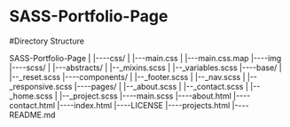 # SASS-Portfolio-Page

#Directory Structure

SASS-Portfolio-Page
|
|----css/
| |---main.css
| |---main.css.map
|----img
|----scss/
| |---abstracts/
| |--\_mixins.scss
| |--\_variables.scss
|----base/
| |--\_reset.scss
|----components/
| |--\_footer.scss
| |--\_nav.scss
| |--\_responsive.scss
|----pages/
| |--\_about.scss
| |--\_contact.scss
| |--\_home.scss
| |--\_project.scss
|----main.scss
|----about.html
|----contact.html
|----index.html
|----LICENSE
|----projects.html
|----README.md
